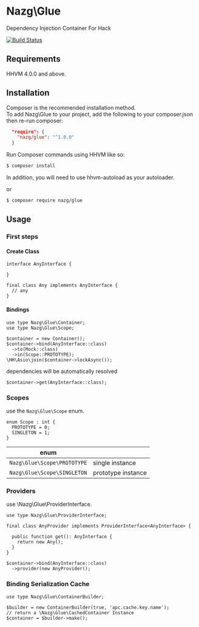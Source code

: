 # Nazg\Glue

Dependency Injection Container For Hack

[![Build Status](https://travis-ci.org/nazg-hack/glue.svg?branch=master)](https://travis-ci.org/nazg-hack/glue)

## Requirements

HHVM 4.0.0 and above.

## Installation
Composer is the recommended installation method.  
To add Nazg\Glue to your project, add the following to your composer.json then re-run composer:

```json
  "require": {
    "nazg/glue": "^1.0.0"
  }
```

Run Composer commands using HHVM like so:

```bash
$ composer install
```

In addition, you will need to use hhvm-autoload as your autoloader.

or

```bash
$ composer require nazg/glue
```

## Usage

### First steps

#### Create Class

```hack
interface AnyInterface {

}
```

```hack
final class Any implements AnyInterface {
  // any
}
```

#### Bindings

```hack
use type Nazg\Glue\Container;
use type Nazg\Glue\Scope;

$container = new Container();
$container->bind(AnyInterface::class)
  ->to(Mock::class)
  ->in(Scope::PROTOTYPE);
\HH\Asio\join($container->lockAsync());

```

dependencies will be automatically resolved

```hack
$container->get(AnyInterface::class);
```

### Scopes

use the `Nazg\Glue\Scope` enum.

```hack
enum Scope : int {
  PROTOTYPE = 0;
  SINGLETON = 1;
}
```

| enum |    |
|-----------|----------|
| `Nazg\Glue\Scope\PROTOTYPE` | single instance |
| `Nazg\Glue\Scope\SINGLETON` | prototype instance  |

### Providers

use \Nazg\Glue\ProviderInterface.

```hack
use type Nazg\Glue\ProviderInterface;

final class AnyProvider implements ProviderInterface<AnyInterface> {

  public function get(): AnyInterface {
    return new Any();
  }
}
```

```hack
$container->bind(AnyInterface::class)
  ->provider(new AnyProvider();
```

### Binding Serialization Cache

```hack
use type Nazg\Glue\ContainerBuilder;

$builder = new ContainerBuilder(true, 'apc.cache.key.name');
// return a \Nazg\Glue\CachedContainer Instance
$container = $builder->make();
```
